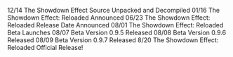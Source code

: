12/14 The Showdown Effect Source Unpacked and Decompiled
01/16 The Showdown Effect: Reloaded Announced
06/23 The Showdown Effect: Reloaded Release Date Announced
08/01 The Showdown Effect: Reloaded Beta Launches
08/07 Beta Version 0.9.5 Released
08/08 Beta Version 0.9.6 Released
08/09 Beta Version 0.9.7 Released
8/20 The Showdown Effect: Reloaded Official Release!
